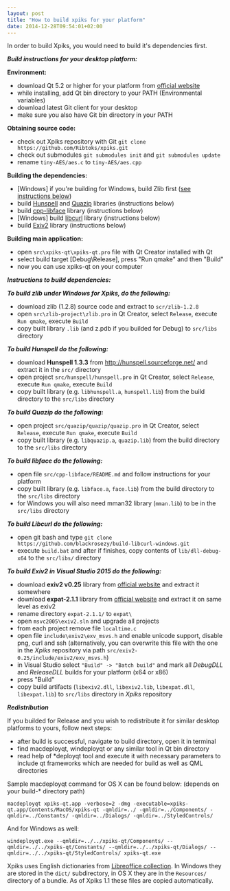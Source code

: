 ```yaml
---
layout: post
title: "How to build xpiks for your platform"
date: 2014-12-28T09:54:01+02:00
---
```


In order to build Xpiks, you would need to build it's dependencies first.

***Build instructions for your desktop platform:***

**Environment:**

- download Qt 5.2 or higher for your platform from <a href="http://qt.io/">official website</a>
- while installing, add Qt bin directory to your PATH (Environmental variables)
- download latest Git client for your desktop
- make sure you also have Git bin directory in your PATH

**Obtaining source code:**

- check out Xpiks repository with Git `git clone https://github.com/Ribtoks/xpiks.git`
- check out submodules `git submodules init` and `git submodules update`
- rename `tiny-AES/aes.c` to `tiny-AES/aes.cpp`

**Building the dependencies:**

- <span class="gray">[Windows]</span> if you're building for Windows, build Zlib first (<a href="#zlib">see instructions below</a>)
- build <a href="#hunspell">Hunspell</a> and <a href="#quazip">Quazip</a> libraries (instructions below)
- build <a href="#libface">cpp-libface</a> library (instructions below)
- <span class="gray">[Windows]</span> build <a href="#libcurl">libcurl</a> library (instructions below)
- build <a href="#exiv2">Exiv2</a> library (instructions below)

**Building main application:**

- open `src\xpiks-qt\xpiks-qt.pro` file with Qt Creator installed with Qt
- select build target [Debug\Release], press "Run qmake" and then "Build"
- now you can use xpiks-qt on your computer



***Instructions to build dependencies:***

***<span id="zlib">To build zlib under Windows for Xpiks, do the following:</span>***

- download zlib (1.2.8) source code and extract to `scr/zlib-1.2.8`
- open `src\zlib-project\zlib.pro` in Qt Creator, select `Release`, execute `Run qmake`, execute `Build`
- copy built library `.lib` (and z.pdb if you builded for Debug) to `src/libs` directory

***<span id="hunspell">To build Hunspell do the following:</span>***

- download **Hunspell 1.3.3** from http://hunspell.sourceforge.net/ and extract it in the `src/` directory
- open project `src/hunspell/hunspell.pro` in Qt Creator, select `Release`, execute `Run qmake`, execute `Build`
- copy built library (e.g. `libhunspell.a`, `hunspell.lib`) from the build directory to the `src/libs` directory

***<span id="quazip">To build Quazip do the following:</span>***

- open project `src/quazip/quazip/quazip.pro` in Qt Creator, select `Release`, execute `Run qmake`, execute `Build`
- copy built library (e.g. `libquazip.a`, `quazip.lib`) from the build directory to the `src/libs` directory

***<span id="libface">To build libface do the following:</span>***

- open file `src/cpp-libface/README.md` and follow instructions for your platform
- copy built library (e.g. `libface.a`, `face.lib`) from the build directory to the `src/libs` directory
- for Windows you will also need mman32 library (`mman.lib`) to be in the `src/libs` directory

***<span id="libcurl">To build Libcurl do the following:</span>***

- open git bash and type `git clone https://github.com/blackrosezy/build-libcurl-windows.git`
- execute `build.bat` and after if finishes, copy contents of `lib/dll-debug-x64` to the `src/libs/` directory

***<span id="exiv2">To build Exiv2 in Visual Studio 2015 do the following:</span>***

- download **exiv2 v0.25** library from <a href="http://www.exiv2.org/" target="_blanc">official website</a> and extract it somewhere
- download **expat-2.1.1** library from <a href="https://sourceforge.net/projects/expat/">official website</a> and extract it on same level as exiv2
- rename directory `expat-2.1.1/` to `expat\`
- open `msvc2005\exiv2.sln` and upgrade all projects
- from each project remove file `localtime.c`
- open file `include\exiv2\exv_msvs.h` and enable unicode support, disable png, curl and ssh (alternatively, you can overwrite this file with the one in the _Xpiks_ repository via path `src/exiv2-0.25/include/exiv2/exv_msvs.h`)
- in Visual Studio select `"Build" -> "Batch build"` and mark all _DebugDLL_ and _ReleaseDLL_ builds for your platform (x64 or x86)
- press "Build"
- copy build artifacts (`libexiv2.dll`, `libexiv2.lib`, `libexpat.dll`, `libexpat.lib`) to `src/libs` directory in _Xpiks_ repository




***Redistribution***

If you builded for Release and you wish to redistribute it for similar desktop platforms to yours, follow next steps:

- after build is successful, navigate to build directory, open it in terminal
- find macdeployqt, windeployqt or any similar tool in Qt bin directory
- read help of *deployqt tool and execute it with necessary parameters to include qt frameworks which are needed for build as well as QML directories

Sample macdeployqt command for OS X can be found below: (depends on your build-* directory path)

`macdeployqt xpiks-qt.app -verbose=2 -dmg -executable=xpiks-qt.app/Contents/MacOS/xpiks-qt -qmldir=../ -qmldir=../Components/ -qmldir=../Constants/ -qmldir=../Dialogs/ -qmldir=../StyledControls/`

And for Windows as well:

`windeployqt.exe --qmldir=../../xpiks-qt/Components/ --qmldir=../../xpiks-qt/Constants/ --qmldir=../../xpiks-qt/Dialogs/ --qmldir=../../xpiks-qt/StyledControls/ xpiks-qt.exe`

Xpiks uses English dictionaries from [Libreoffice collection](http://cgit.freedesktop.org/libreoffice/dictionaries/tree/). In Windows they are stored in the `dict/` subdirectory, in OS X they are in the `Resources/` directory of a bundle. As of Xpiks 1.1 these files are copied automatically.
